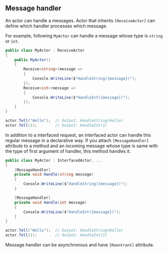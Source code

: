 ## Message handler

An actor can handle a messages. Actor that inherits `[ReceiveActor]` can define which handler processes which message.

For example, following `MyActor` can handle a message whose type is
`string` or `int`.  

```csharp
public class MyActor : ReceiveActor
{
    public MyActor()
    {
        Receive<string>(message =>
        {
            Console.WriteLine($"HandleString({message})");
        });
        Receive<int>(message =>
        {
            Console.WriteLine($"HandleInt({message})");
        });
    }
}

actor.Tell("Hello");  // Output: HandleString(Hello)
actor.Tell(1);        // Output: HandleInt(1)
```

In addition to a interfaced request, an interfaced actor can handle
this regular message in a declarative way.
If you attach `[MessageHandler]` attribute to a method and an incoming message
whose type is same with the type of first argument of handler,
this method handles it.

```csharp
public class MyActor : InterfacedActor, ...
{
    [MessageHandler]
    private void Handle(string message)
    {
        Console.WriteLine($"HandleString({message})");
    }

    [MessageHandler]
    private void Handle(int message)
    {
        Console.WriteLine($"HandleInt({message})");
    }
}

actor.Tell("Hello");  // Output: HandleString(Hello)
actor.Tell(1);        // Output: HandleInt(1)
```

Message handler can be asynchronous and have `[Reentrant]` attribute.
